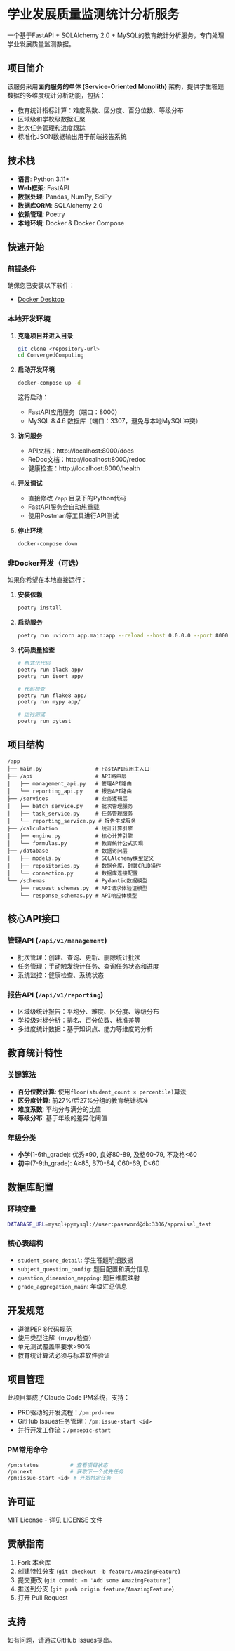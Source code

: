 # 学业发展质量监测统计分析服务

一个基于FastAPI + SQLAlchemy 2.0 + MySQL的教育统计分析服务，专门处理学业发展质量监测数据。

## 项目简介

该服务采用**面向服务的单体 (Service-Oriented Monolith)** 架构，提供学生答题数据的多维度统计分析功能，包括：

- 教育统计指标计算：难度系数、区分度、百分位数、等级分布
- 区域级和学校级数据汇聚
- 批次任务管理和进度跟踪
- 标准化JSON数据输出用于前端报告系统

## 技术栈

- **语言**: Python 3.11+
- **Web框架**: FastAPI
- **数据处理**: Pandas, NumPy, SciPy
- **数据库ORM**: SQLAlchemy 2.0
- **依赖管理**: Poetry
- **本地环境**: Docker & Docker Compose

## 快速开始

### 前提条件

确保您已安装以下软件：
- [Docker Desktop](https://www.docker.com/products/docker-desktop)

### 本地开发环境

1. **克隆项目并进入目录**
   ```bash
   git clone <repository-url>
   cd ConvergedComputing
   ```

2. **启动开发环境**
   ```bash
   docker-compose up -d
   ```
   
   这将启动：
   - FastAPI应用服务（端口：8000）
   - MySQL 8.4.6 数据库（端口：3307，避免与本地MySQL冲突）

3. **访问服务**
   - API文档：http://localhost:8000/docs
   - ReDoc文档：http://localhost:8000/redoc
   - 健康检查：http://localhost:8000/health

4. **开发调试**
   - 直接修改 `/app` 目录下的Python代码
   - FastAPI服务会自动热重载
   - 使用Postman等工具进行API测试

5. **停止环境**
   ```bash
   docker-compose down
   ```

### 非Docker开发（可选）

如果你希望在本地直接运行：

1. **安装依赖**
   ```bash
   poetry install
   ```

2. **启动服务**
   ```bash
   poetry run uvicorn app.main:app --reload --host 0.0.0.0 --port 8000
   ```

3. **代码质量检查**
   ```bash
   # 格式化代码
   poetry run black app/
   poetry run isort app/
   
   # 代码检查
   poetry run flake8 app/
   poetry run mypy app/
   
   # 运行测试
   poetry run pytest
   ```

## 项目结构

```
/app
├── main.py                 # FastAPI应用主入口
├── /api                    # API路由层
│   ├── management_api.py   # 管理API路由
│   └── reporting_api.py    # 报告API路由
├── /services               # 业务逻辑层
│   ├── batch_service.py    # 批次管理服务
│   ├── task_service.py     # 任务管理服务
│   └── reporting_service.py # 报告生成服务
├── /calculation            # 统计计算引擎
│   ├── engine.py           # 核心计算引擎
│   └── formulas.py         # 教育统计公式实现
├── /database               # 数据访问层
│   ├── models.py           # SQLAlchemy模型定义
│   ├── repositories.py     # 数据仓库，封装CRUD操作
│   └── connection.py       # 数据库连接配置
└── /schemas                # Pydantic数据模型
    ├── request_schemas.py  # API请求体验证模型
    └── response_schemas.py # API响应体模型
```

## 核心API接口

### 管理API (`/api/v1/management`)
- 批次管理：创建、查询、更新、删除统计批次
- 任务管理：手动触发统计任务、查询任务状态和进度
- 系统监控：健康检查、系统状态

### 报告API (`/api/v1/reporting`)
- 区域级统计报告：平均分、难度、区分度、等级分布
- 学校级对标分析：排名、百分位数、标准差等
- 多维度统计数据：基于知识点、能力等维度的分析

## 教育统计特性

### 关键算法
- **百分位数计算**: 使用`floor(student_count × percentile)`算法
- **区分度计算**: 前27%/后27%分组的教育统计标准
- **难度系数**: 平均分与满分的比值
- **等级分布**: 基于年级的差异化阈值

### 年级分类
- **小学**(1-6th_grade): 优秀≥90, 良好80-89, 及格60-79, 不及格<60
- **初中**(7-9th_grade): A≥85, B70-84, C60-69, D<60

## 数据库配置

### 环境变量
```bash
DATABASE_URL=mysql+pymysql://user:password@db:3306/appraisal_test
```

### 核心表结构
- `student_score_detail`: 学生答题明细数据
- `subject_question_config`: 题目配置和满分信息
- `question_dimension_mapping`: 题目维度映射
- `grade_aggregation_main`: 年级汇总信息

## 开发规范

- 遵循PEP 8代码规范
- 使用类型注解（mypy检查）
- 单元测试覆盖率要求>90%
- 教育统计算法必须与标准软件验证

## 项目管理

此项目集成了Claude Code PM系统，支持：
- PRD驱动的开发流程：`/pm:prd-new`
- GitHub Issues任务管理：`/pm:issue-start <id>`
- 并行开发工作流：`/pm:epic-start`

### PM常用命令
```bash
/pm:status          # 查看项目状态
/pm:next            # 获取下一个优先任务
/pm:issue-start <id> # 开始特定任务
```

## 许可证

MIT License - 详见 [LICENSE](LICENSE) 文件

## 贡献指南

1. Fork 本仓库
2. 创建特性分支 (`git checkout -b feature/AmazingFeature`)
3. 提交更改 (`git commit -m 'Add some AmazingFeature'`)
4. 推送到分支 (`git push origin feature/AmazingFeature`)
5. 打开 Pull Request

## 支持

如有问题，请通过GitHub Issues提出。
